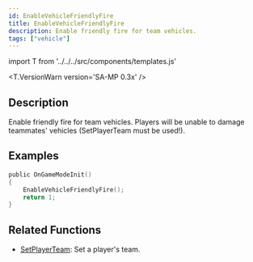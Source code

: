 ```yaml
---
id: EnableVehicleFriendlyFire
title: EnableVehicleFriendlyFire
description: Enable friendly fire for team vehicles.
tags: ["vehicle"]
---
```


import T from '../../../src/components/templates.js'

<T.VersionWarn version='SA-MP 0.3x' />

## Description

Enable friendly fire for team vehicles. Players will be unable to damage teammates' vehicles (SetPlayerTeam must be used!).

## Examples

```c
public OnGameModeInit()
{
    EnableVehicleFriendlyFire();
    return 1;
}
```

## Related Functions

- [SetPlayerTeam](SetPlayerTeam): Set a player's team.
